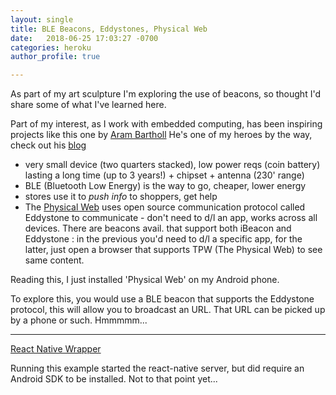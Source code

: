 ```yaml
---
layout: single
title: BLE Beacons, Eddystones, Physical Web
date:   2018-06-25 17:03:27 -0700
categories: heroku
author_profile: true

---
```

As part of my art sculpture I'm exploring the use of beacons, so thought I'd share some of what I've learned here. 

Part of my interest, as I work with embedded computing, has been inspiring projects like this one by [Aram Bartholl](https://hyperallergic.com/231483/fire-up-a-wifi-router-hidden-inside-a-rock/) He's one of my heroes by the way, check out his [blog](https://arambartholl.com/blog/)

- very small device (two quarters stacked), low power reqs (coin battery) lasting a long time (up to 3 years!) + chipset + antenna (230' range)
- BLE (Bluetooth Low Energy) is the way to go, cheaper, lower energy
- stores use it to *push info* to shoppers, get help
- The [Physical Web](https://google.github.io/physical-web/get-started) uses open source communication protocol called Eddystone to communicate - don't need to d/l an app, works across all devices. There are beacons avail. that support both iBeacon and Eddystone : in the previous you'd need to d/l a specific app, for the latter, just open a browser that supports TPW (The Physical Web) to see same content.

Reading this, I just installed 'Physical Web' on my Android phone.

To explore this, you would use a BLE beacon that supports the Eddystone protocol, this will allow you to broadcast an URL. That URL can be picked up by a phone or such. Hmmmmm...

----------------
[React Native Wrapper](https://github.com/Artirigo/react-native-kontaktio)

Running this example started the react-native server, but did require an Android SDK to be installed. Not to that point yet...

